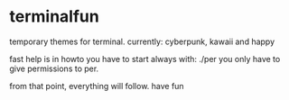 # terminalfun
temporary themes for terminal. currently: cyberpunk, kawaii and happy

fast help is in howto
you have to start always with:
./per
you only have to give permissions to per.

from that point, everything will follow.
have fun

